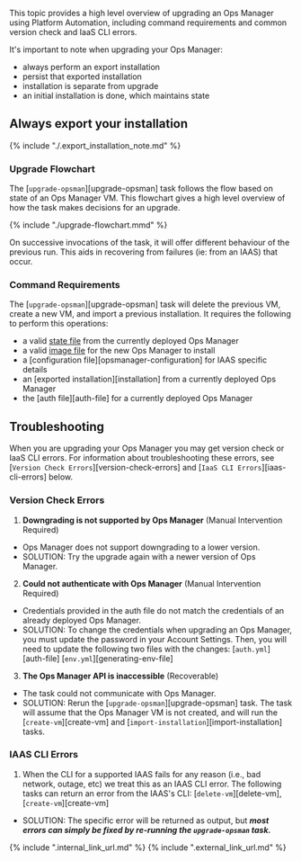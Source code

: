 

This topic provides a high level overview of upgrading an Ops Manager using Platform Automation, including command requirements and common version check and IaaS CLI errors.

It's important to note when upgrading your Ops Manager:

* always perform an export installation
* persist that exported installation
* installation is separate from upgrade
* an initial installation is done, which maintains state

## Always export your installation
{% include "./.export_installation_note.md" %}

### Upgrade Flowchart
The [`upgrade-opsman`][upgrade-opsman] task follows the flow based on state of an Ops Manager VM.
This flowchart gives a high level overview of how the task makes decisions for an upgrade.

{% include "./upgrade-flowchart.mmd" %}

On successive invocations of the task, it will offer different behaviour of the previous run.
This aids in recovering from failures (ie: from an IAAS) that occur.

### Command Requirements

The [`upgrade-opsman`][upgrade-opsman] task will delete the previous VM, create a new VM, and import
a previous installation. It requires the following to perform this operations:

* a valid [state file](reference/inputs-outputs.md#state) from the currently deployed Ops Manager
* a valid [image file](reference/inputs-outputs.md#opsman-image) for the new Ops Manager to install
* a [configuration file][opsmanager-configuration] for IAAS specific details
* an [exported installation][installation] from a currently deployed Ops Manager
* the [auth file][auth-file] for a currently deployed Ops Manager

## Troubleshooting
When you are upgrading your Ops Manager you may get version check or IaaS CLI errors. For information about troubleshooting these errors, see [`Version Check Errors`][version-check-errors] and [`IaaS CLI Errors`][iaas-cli-errors] below.

### Version Check Errors
1) <b>Downgrading is not supported by Ops Manager</b> (Manual Intervention Required)

* Ops Manager does not support downgrading to a lower version.
* SOLUTION: Try the upgrade again with a newer version of Ops Manager.

2) <b>Could not authenticate with Ops Manager</b> (Manual Intervention Required)

* Credentials provided in the auth file do not match the credentials of an already deployed Ops Manager.
* SOLUTION: To change the credentials when upgrading an Ops Manager, you must update the password in your
Account Settings. Then, you will need to update the following two files with the changes:
  [`auth.yml`][auth-file]
  [`env.yml`][generating-env-file]

3) <b>The Ops Manager API is inaccessible</b> (Recoverable)

* The task could not communicate with Ops Manager.
* SOLUTION: Rerun the [`upgrade-opsman`][upgrade-opsman] task. The task will assume that the Ops Manager VM is not
created, and will run the [`create-vm`][create-vm] and
[`import-installation`][import-installation] tasks.

### IAAS CLI Errors

1) When the CLI for a supported IAAS fails for any reason (i.e., bad network, outage, etc) we treat this as
an IAAS CLI error. The following tasks can return an error from the IAAS's CLI: [`delete-vm`][delete-vm], [`create-vm`][create-vm]

* SOLUTION: The specific error will be returned as output, but <i><b>most errors can simply be fixed by
re-running the `upgrade-opsman` task.</b></i>

{% include ".internal_link_url.md" %}
{% include ".external_link_url.md" %}
